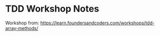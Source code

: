# TDD Workshop Notes

Workshop from: <https://learn.foundersandcoders.com/workshops/tdd-array-methods/>
